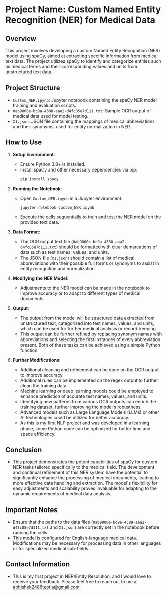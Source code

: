 # Project Name: Custom Named Entity Recognition (NER) for Medical Data

## Overview
This project involves developing a custom Named Entity Recognition (NER) model using spaCy, aimed at extracting specific information from medical text data. The project utilizes spaCy to identify and categorize entities such as medical terms and their corresponding values and units from unstructured text data.

## Project Structure
- `Custom_NER.ipynb`: Jupyter notebook containing the spaCy NER model training and evaluation scripts.
- `0ab9800e-bc9a-4388-aaa2-d4fc05e7d111.txt`: Sample OCR output of medical data used for model testing.
- `X1.json`: JSON file containing the mappings of medical abbreviations and their synonyms, used for entity normalization in NER.

## How to Use
1. **Setup Environment**:
   - Ensure Python 3.8+ is installed.
   - Install spaCy and other necessary dependencies via pip:
     ```bash
     pip install spacy
     ```

2. **Running the Notebook**:
   - Open `Custom_NER.ipynb` in a Jupyter environment:
     ```bash
     jupyter notebook Custom_NER.ipynb
     ```
   - Execute the cells sequentially to train and test the NER model on the provided text data.

3. **Data Format**:
   - The OCR output text file (`0ab9800e-bc9a-4388-aaa2-d4fc05e7d111.txt`) should be formatted with clear demarcations of data such as test names, values, and units.
   - The JSON file (`X1.json`) should contain a list of medical abbreviations with their possible full forms or synonyms to assist in entity recognition and normalization.

4. **Modifying the NER Model**:
   - Adjustments to the NER model can be made in the notebook to improve accuracy or to adapt to different types of medical documents.

5. **Output**:
   - The output from the model will be structured data extracted from unstructured text, categorized into test names, values, and units, which can be used for further medical analysis or record-keeping.
   - This output can be further refined by replacing synonym names with abbreviations and selecting the first instances of every abbreviation present. Both of these tasks can be achieved using a simple Python function.

6. **Further Modifications**:
   - Additional cleaning and refinement can be done on the OCR output to improve accuracy.
   - Additional rules can be implemented on the regex output to further clean the training data.
   - Machine learning or deep learning models could be employed to enhance prediction of accurate test names, values, and units.
   - Identifying new patterns from various OCR outputs can enrich the training dataset, further improving the model's robustness.
   - Advanced models such as Large Language Models (LLMs) or other AI technologies could be utilized for better accuracy.
   - As this is my first NLP project and was developed in a learning phase, some Python code can be optimized for better time and space efficiency.

## Conclusion
   - This project demonstrates the potent capabilities of spaCy for custom NER tasks tailored specifically to the medical field. The development and continual refinement of this NER system have the potential to significantly enhance the processing of medical documents, leading to more effective data handling and extraction. The model's flexibility for easy adjustments and scalability proves invaluable for adapting to the dynamic requirements of medical data analysis.

## Important Notes
- Ensure that the paths to the data files (`0ab9800e-bc9a-4388-aaa2-d4fc05e7d111.txt` and `X1.json`) are correctly set in the notebook before running the cells.
- This model is configured for English-language medical data. Modifications may be necessary for processing data in other languages or for specialized medical sub-fields.

## Contact Information
- This is my first project in NER/Entity Resolution, and I would love to receive your feedback. Please feel free to reach out to me at abhishek2486teotia@gmail.com.
